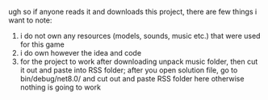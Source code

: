 ugh so
if anyone reads it and downloads this project, there are few things i want to note:
1. i do not own any resources (models, sounds, music etc.) that were used for this game
2. i do own however the idea and code
3. for the project to work after downloading unpack music folder, then cut it out and paste into RSS folder;
after you open solution file, go to bin/debug/net8.0/ and cut out and paste RSS folder here
otherwise nothing is going to work
